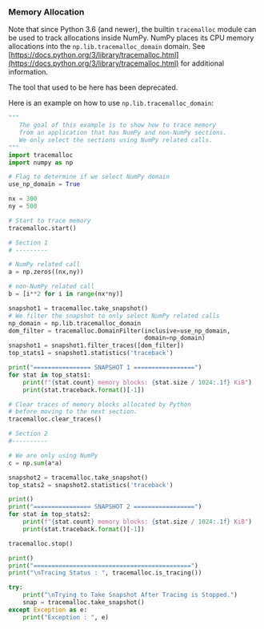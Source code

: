 
### Memory Allocation

Note that since Python 3.6 (and newer), the builtin `tracemalloc` module can be used to
track allocations inside NumPy.
NumPy places its CPU memory allocations into the `np.lib.tracemalloc_domain` domain.
See [https://docs.python.org/3/library/tracemalloc.html](https://docs.python.org/3/library/tracemalloc.html)
for additional information.

The tool that used to be here has been deprecated.


Here is an example on how to use `np.lib.tracemalloc_domain`:

```python
"""
   The goal of this example is to show how to trace memory
   from an application that has NumPy and non-NumPy sections.
   We only select the sections using NumPy related calls.
"""
import tracemalloc
import numpy as np

# Flag to determine if we select NumPy domain
use_np_domain = True

nx = 300
ny = 500

# Start to trace memory
tracemalloc.start()

# Section 1
# ---------

# NumPy related call
a = np.zeros((nx,ny))

# non-NumPy related call
b = [i**2 for i in range(nx*ny)]

snapshot1 = tracemalloc.take_snapshot()
# We filter the snapshot to only select NumPy related calls
np_domain = np.lib.tracemalloc_domain
dom_filter = tracemalloc.DomainFilter(inclusive=use_np_domain,
                                      domain=np_domain)
snapshot1 = snapshot1.filter_traces([dom_filter])
top_stats1 = snapshot1.statistics('traceback')

print("================ SNAPSHOT 1 =================")
for stat in top_stats1:
    print(f"{stat.count} memory blocks: {stat.size / 1024:.1f} KiB")
    print(stat.traceback.format()[-1])

# Clear traces of memory blocks allocated by Python
# before moving to the next section.
tracemalloc.clear_traces()

# Section 2
#----------

# We are only using NumPy
c = np.sum(a*a)

snapshot2 = tracemalloc.take_snapshot()
top_stats2 = snapshot2.statistics('traceback')

print()
print("================ SNAPSHOT 2 =================")
for stat in top_stats2:
    print(f"{stat.count} memory blocks: {stat.size / 1024:.1f} KiB")
    print(stat.traceback.format()[-1])

tracemalloc.stop()

print()
print("============================================")
print("\nTracing Status : ", tracemalloc.is_tracing())

try:
    print("\nTrying to Take Snapshot After Tracing is Stopped.")
    snap = tracemalloc.take_snapshot()
except Exception as e:
    print("Exception : ", e)

```
